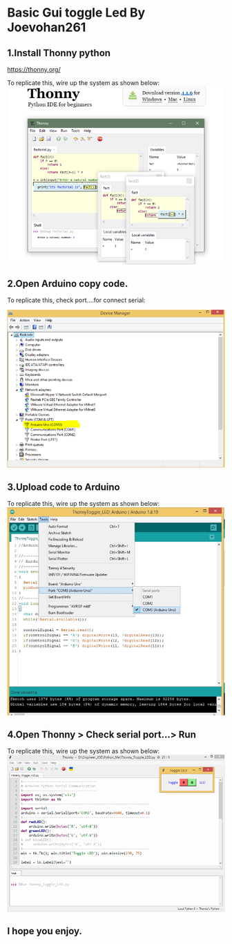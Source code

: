 # Basic Gui toggle Led By Joevohan261

## 1.Install Thonny python 

  https://thonny.org/

To replicate this, wire up the system as shown below:
![system_diagram](https://github.com/okaisank/Thonny-python-Gui-toggle-Led/blob/180becea55b549ac1379baea85ad99dca91ca18c/Capture%202.PNG)

  
## 2.Open Arduino copy code.

To replicate this, check port....for connect serial:

![system_diagram](https://github.com/okaisank/Thonny-python-Gui-toggle-Led/blob/a701a930668ccc729a51f5b10d35dd9021b2465d/Thonny-Toggle-LED/Capture%201.PNG)

## 3.Upload code to Arduino

To replicate this, wire up the system as shown below:
![system_diagram](https://github.com/okaisank/Thonny-python-Gui-toggle-Led/blob/b5d3aa0fe497101cd34a946a8fa686d89f28c295/port.jpg)

## 4.Open Thonny >  Check serial port...> Run 



To replicate this, wire up the system as shown below:
![system_diagram](https://github.com/okaisank/Thonny-python-Gui-toggle-Led/blob/e3a7c8079f5752538e088474c818168ac7d7751a/Thonny-Toggle-LED/Capture.PNG)

## I hope you enjoy.
